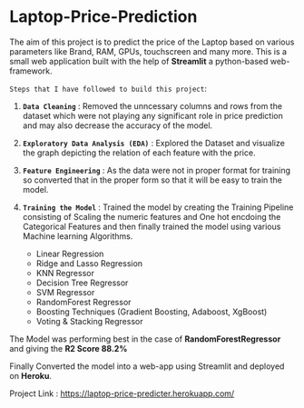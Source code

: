 # Laptop-Price-Prediction

The aim of this project is to predict the price of the Laptop based on various parameters like Brand, RAM, GPUs, touchscreen and many more.
This is a small web application built with the help of **Streamlit** a python-based web-framework.

`Steps that I have followed to build this project`:

1. **`Data Cleaning`** : Removed the unncessary columns and rows from the dataset which were not playing any significant role in price prediction and may also decrease the accuracy of the model.

2. **`Exploratory Data Analysis (EDA)`** : Explored the Dataset and visualize the graph depicting the relation of each feature with the price.

3. **`Feature Engineering`** : As the data were not in proper format for training so converted that in the proper form so that it will be easy to train the model.

4. **`Training the Model`** : Trained the model by creating the Training Pipeline consisting of Scaling the numeric features and One hot encdoing the Categorical Features and then finally trained the model using various Machine learning Algorithms.
      * Linear Regression
      * Ridge and Lasso Regression
      * KNN Regressor
      * Decision Tree Regressor
      * SVM Regressor
      * RandomForest Regressor 
      * Boosting Techniques (Gradient Boosting, Adaboost, XgBoost)
      * Voting & Stacking Regressor

The Model was performing best in the case of **RandomForestRegressor** and giving the **R2 Score 88.2%**

Finally Converted the model into a web-app using Streamlit and deployed on **Heroku**.

Project Link : https://laptop-price-predicter.herokuapp.com/
      
